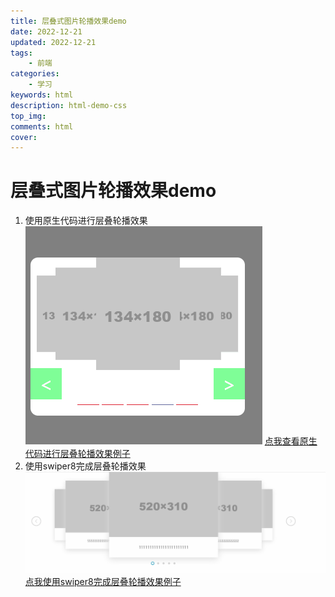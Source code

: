 ```yaml
---
title: 层叠式图片轮播效果demo
date: 2022-12-21
updated: 2022-12-21
tags: 
    - 前端
categories: 
    - 学习
keywords: html
description: html-demo-css
top_img: 
comments: html
cover:
---
```

# 层叠式图片轮播效果demo
1. 使用原生代码进行层叠轮播效果
![使用原生代码进行层叠轮播效果](./photo/使用原生代码进行层叠轮播效果.gif)
[点我查看原生代码进行层叠轮播效果例子](https://yydha.gitee.io/html-demo/html/使用原生代码进行层叠轮播效果.html)
2. 使用swiper8完成层叠轮播效果
![使用swiper8完成层叠轮播效果](./photo/使用swiper8完成层叠轮播效果.gif)
[点我使用swiper8完成层叠轮播效果例子](https://yydha.gitee.io/html-demo/html/使用swiper8完成层叠轮播效果.html)
